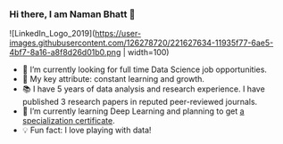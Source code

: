 ### Hi there, I am Naman Bhatt 👋

![LinkedIn_Logo_2019](https://user-images.githubusercontent.com/126278720/221627634-11935f77-6ae5-4bf7-8a16-a8f8d26d01b0.png | width=100)


- 🔭 I’m currently looking for full time Data Science job opportunities.
- 🔑 My key attribute: constant learning and growth.
- 📚 I have 5 years of data analysis and research experience. I have published 3 research papers in reputed peer-reviewed journals.
- 🌱 I’m currently learning Deep Learning and planning to get [a specialization certificate](https://www.coursera.org/specializations/deep-learning).
- 💡 Fun fact: I love playing with data!
